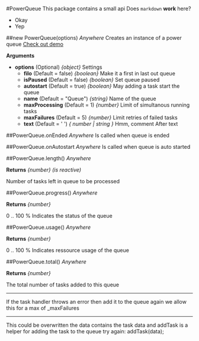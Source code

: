 #PowerQueue
This package contains a small api
Does `markdown` __work__ here?
* Okay
* Yep

##new PowerQueue(options)    *Anywhere*
Creates an instance of a power queue 
[Check out demo](http://power-queue-test.meteor.com/)

__Arguments__

* __options__  (Optional)  *{object}*
Settings
  * __filo__  (Default = false)  *{boolean}*
Make it a first in last out queue
  * __isPaused__  (Default = false)  *{boolean}*
Set queue paused
  * __autostart__  (Default = true)  *{boolean}*
May adding a task start the queue
  * __name__  (Default = "Queue")  *{string}*
Name of the queue
  * __maxProcessing__  (Default = 1)  *{number}*
Limit of simultanous running tasks
  * __maxFailures__  (Default = 5)  *{number}*
Limit retries of failed tasks
  * __text__  (Default = ' ')  *{ number | string }*
Hmm, comment
After text

##PowerQueue.onEnded    *Anywhere*
Is called when queue is ended

##PowerQueue.onAutostart    *Anywhere*
Is called when queue is auto started

##PowerQueue.length()    *Anywhere*

__Returns__  *{number}*  *(is reactive)*

Number of tasks left in queue to be processed

##PowerQueue.progress()    *Anywhere*

__Returns__  *{number}*

0 .. 100 % Indicates the status of the queue

##PowerQueue.usage()    *Anywhere*

__Returns__  *{number}*

0 .. 100 % Indicates ressource usage of the queue

##PowerQueue.total()    *Anywhere*

__Returns__  *{number}*

The total number of tasks added to this queue

---
If the task handler throws an error then add it to the queue again
we allow this for a max of _maxFailures

---
This could be overwritten the data contains the task data and addTask
is a helper for adding the task to the queue
try again: addTask(data);
